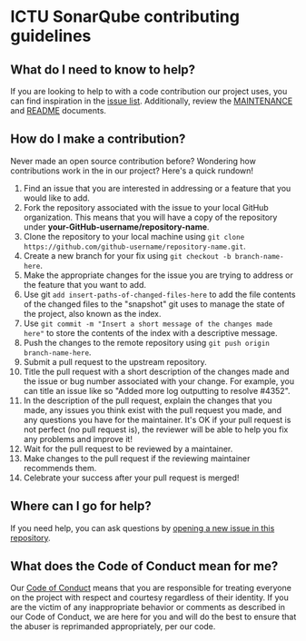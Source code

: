 # ICTU SonarQube contributing guidelines

## What do I need to know to help?

If you are looking to help to with a code contribution our project uses, you can find inspiration in the [issue list](https://github.com/ICTU/sonar/issues/).
Additionally, review the [MAINTENANCE](./MAINTENANCE.md) and [README](./README.md) documents.

## How do I make a contribution?

Never made an open source contribution before? Wondering how contributions work in the in our project? Here's a quick rundown!

1. Find an issue that you are interested in addressing or a feature that you would like to add.
2. Fork the repository associated with the issue to your local GitHub organization. This means that you will have a copy of the repository under **your-GitHub-username/repository-name**.
3. Clone the repository to your local machine using `git clone https://github.com/github-username/repository-name.git`.
4. Create a new branch for your fix using `git checkout -b branch-name-here`.
5. Make the appropriate changes for the issue you are trying to address or the feature that you want to add.
6. Use git `add insert-paths-of-changed-files-here` to add the file contents of the changed files to the "snapshot" git uses to manage the state of the project, also known as the index.
7. Use `git commit -m "Insert a short message of the changes made here"` to store the contents of the index with a descriptive message.
8. Push the changes to the remote repository using `git push origin branch-name-here`.
9. Submit a pull request to the upstream repository.
10. Title the pull request with a short description of the changes made and the issue or bug number associated with your change. For example, you can title an issue like so "Added more log outputting to resolve #4352".
11. In the description of the pull request, explain the changes that you made, any issues you think exist with the pull request you made, and any questions you have for the maintainer. It's OK if your pull request is not perfect (no pull request is), the reviewer will be able to help you fix any problems and improve it!
12. Wait for the pull request to be reviewed by a maintainer.
13. Make changes to the pull request if the reviewing maintainer recommends them.
14. Celebrate your success after your pull request is merged!

## Where can I go for help?

If you need help, you can ask questions by [opening a new issue in this repository](https://github.com/ICTU/sonar/issues/new).

## What does the Code of Conduct mean for me?

Our [Code of Conduct](./CODE_OF_CONDUCT.md) means that you are responsible for treating everyone on the project with respect and courtesy regardless of their identity.
If you are the victim of any inappropriate behavior or comments as described in our Code of Conduct, we are here for you and will do the best to ensure that the abuser is reprimanded appropriately, per our code.
